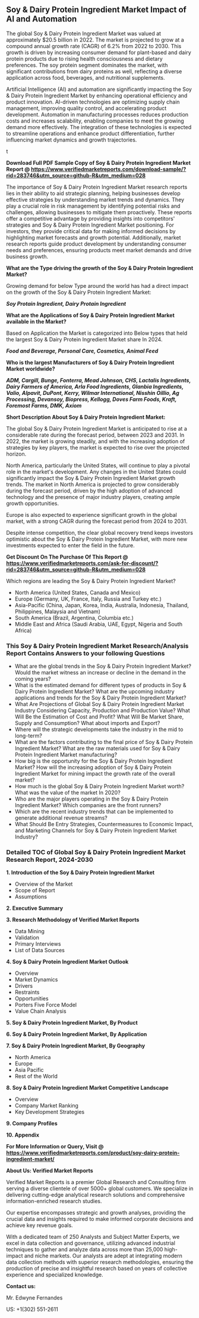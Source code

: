 <h2>Soy & Dairy Protein Ingredient Market Impact of AI and Automation</h2><p>The global Soy & Dairy Protein Ingredient Market was valued at approximately $20.5 billion in 2022. The market is projected to grow at a compound annual growth rate (CAGR) of 6.2% from 2022 to 2030. This growth is driven by increasing consumer demand for plant-based and dairy protein products due to rising health consciousness and dietary preferences. The soy protein segment dominates the market, with significant contributions from dairy proteins as well, reflecting a diverse application across food, beverages, and nutritional supplements.</p><p>Artificial Intelligence (AI) and automation are significantly impacting the Soy & Dairy Protein Ingredient Market by enhancing operational efficiency and product innovation. AI-driven technologies are optimizing supply chain management, improving quality control, and accelerating product development. Automation in manufacturing processes reduces production costs and increases scalability, enabling companies to meet the growing demand more effectively. The integration of these technologies is expected to streamline operations and enhance product differentiation, further influencing market dynamics and growth trajectories.</p>t</p><p id="" class=""><strong>Download Full PDF Sample Copy of Soy & Dairy Protein Ingredient Market Report @ <a href="https://www.verifiedmarketreports.com/download-sample/?rid=283746&utm_source=github-R&utm_medium=028" target="_blank">https://www.verifiedmarketreports.com/download-sample/?rid=283746&utm_source=github-R&utm_medium=028</a></strong></p><p>The importance of&nbsp;Soy & Dairy Protein Ingredient Market research reports lies in their ability to aid strategic planning, helping businesses develop effective strategies by understanding market trends and dynamics. They play a crucial role in risk management by identifying potential risks and challenges, allowing businesses to mitigate them proactively. These reports offer a competitive advantage by providing insights into competitors' strategies and Soy & Dairy Protein Ingredient Market positioning. For investors, they provide critical data for making informed decisions by highlighting market forecasts and growth potential. Additionally, market research reports guide product development by understanding consumer needs and preferences, ensuring products meet market demands and drive business growth.</p><p><strong>What are the&nbsp;Type driving the growth of the Soy & Dairy Protein Ingredient Market?</strong></p><p id="" class="">Growing demand for below Type around the world has had a direct impact on the growth of the Soy & Dairy Protein Ingredient Market:</p><em><strong>Soy Protain Ingredient, Dairy Protain Ingredient</strong></em></p><strong>What are the&nbsp;Applications&nbsp;of Soy & Dairy Protein Ingredient Market available in the Market?</strong></p><p id="" class="">Based on Application the Market is categorized into Below types that held the largest Soy & Dairy Protein Ingredient Market share In 2024.</p><em><strong>Food and Beverage, Personal Care, Cosmetics, Animal Feed</strong></em></p><strong>Who is the largest Manufacturers of Soy & Dairy Protein Ingredient Market worldwide?</strong></p><p><em><strong>ADM, Cargill, Bunge, Fonterra, Mead Johnson, CHS, Lactalis Ingredients, Dairy Farmers of America, Arla Food Ingredients, Glanbia Ingredients, Valio, Alpavit, DuPont, Kerry, Wilmar International, Nisshin Oillio, Ag Processing, Devansoy, Biopress, Kellogg, Doves Farm Foods, Kraft, Foremost Farms, DMK, Axiom</strong></em></p><p id="" class=""><strong>Short Description About Soy & Dairy Protein Ingredient Market:</strong></p><p>The global Soy & Dairy Protein Ingredient Market is anticipated to rise at a considerable rate during the forecast period, between 2023 and 2031. In 2022, the market is growing steadily, and with the increasing adoption of strategies by key players, the market is expected to rise over the projected horizon.</p><p>North America, particularly the United States, will continue to play a pivotal role in the market's development. Any changes in the United States could significantly impact the Soy & Dairy Protein Ingredient Market growth trends. The market in North America is projected to grow considerably during the forecast period, driven by the high adoption of advanced technology and the presence of major industry players, creating ample growth opportunities.</p><p>Europe is also expected to experience significant growth in the global market, with a strong CAGR during the forecast period from 2024 to 2031.</p><p>Despite intense competition, the clear global recovery trend keeps investors optimistic about the Soy & Dairy Protein Ingredient Market, with more new investments expected to enter the field in the future.</p><p id="" class=""><strong>Get Discount On The Purchase Of This Report @ <a href="https://www.verifiedmarketreports.com/ask-for-discount/?rid=283746&utm_source=github-R&utm_medium=028" target="_blank">https://www.verifiedmarketreports.com/ask-for-discount/?rid=283746&utm_source=github-R&utm_medium=028</a></strong></p>Which regions are leading the Soy & Dairy Protein Ingredient Market?</p><ul><li>North America (United States, Canada and Mexico)</li><li>Europe (Germany, UK, France, Italy, Russia and Turkey etc.)</li><li>Asia-Pacific (China, Japan, Korea, India, Australia, Indonesia, Thailand, Philippines, Malaysia and Vietnam)</li><li>South America (Brazil, Argentina, Columbia etc.)</li><li>Middle East and Africa (Saudi Arabia, UAE, Egypt, Nigeria and South Africa)</li></ul><h3 id="" class="">This Soy & Dairy Protein Ingredient Market Research/Analysis Report Contains Answers to your following Questions</h3><ul><li>What are the global trends in the Soy & Dairy Protein Ingredient Market? Would the market witness an increase or decline in the demand in the coming years?</li><li>What is the estimated demand for different types of products in Soy & Dairy Protein Ingredient Market? What are the upcoming industry applications and trends for the Soy & Dairy Protein Ingredient Market?</li><li>What Are Projections of Global Soy & Dairy Protein Ingredient Market Industry Considering Capacity, Production and Production Value? What Will Be the Estimation of Cost and Profit? What Will Be Market Share, Supply and Consumption? What about imports and Export?</li><li>Where will the strategic developments take the industry in the mid to long-term?</li><li>What are the factors contributing to the final price of Soy & Dairy Protein Ingredient Market? What are the raw materials used for Soy & Dairy Protein Ingredient Market manufacturing?</li><li>How big is the opportunity for the Soy & Dairy Protein Ingredient Market? How will the increasing adoption of Soy & Dairy Protein Ingredient Market for mining impact the growth rate of the overall market?</li><li>How much is the global Soy & Dairy Protein Ingredient Market worth? What was the value of the market In 2020?</li><li>Who are the major players operating in the Soy & Dairy Protein Ingredient Market? Which companies are the front runners?</li><li>Which are the recent industry trends that can be implemented to generate additional revenue streams?</li><li>What Should Be Entry Strategies, Countermeasures to Economic Impact, and Marketing Channels for Soy & Dairy Protein Ingredient Market Industry?</li></ul><h3 id="" class="">Detailed TOC of Global Soy & Dairy Protein Ingredient Market Research Report, 2024-2030</h3><p id="" class=""><strong>1. Introduction of the Soy & Dairy Protein Ingredient Market</strong></p><ul><li>Overview of the Market</li><li>Scope of Report</li><li>Assumptions</li></ul><p id="" class=""><strong>2. Executive Summary</strong></p><p id="" class=""><strong>3. Research Methodology of Verified Market Reports</strong></p><ul><li>Data Mining</li><li>Validation</li><li>Primary Interviews</li><li>List of Data Sources</li></ul><p id="" class=""><strong>4. Soy & Dairy Protein Ingredient Market Outlook</strong></p><ul><li>Overview</li><li>Market Dynamics</li><li>Drivers</li><li>Restraints</li><li>Opportunities</li><li>Porters Five Force Model</li><li>Value Chain Analysis</li></ul><p id="" class=""><strong>5. Soy & Dairy Protein Ingredient Market, By Product</strong></p><p id="" class=""><strong>6. Soy & Dairy Protein Ingredient Market, By Application</strong></p><p id="" class=""><strong>7. Soy & Dairy Protein Ingredient Market, By Geography</strong></p><ul><li>North America</li><li>Europe</li><li>Asia Pacific</li><li>Rest of the World</li></ul><p id="" class=""><strong>8. Soy & Dairy Protein Ingredient Market Competitive Landscape</strong></p><ul><li>Overview</li><li>Company Market Ranking</li><li>Key Development Strategies</li></ul><p id="" class=""><strong>9. Company Profiles</strong></p><p id="" class=""><strong>10. Appendix</strong></p><p id="" class=""><strong>For More Information or Query, Visit @ <a href="https://www.verifiedmarketreports.com/product/soy-dairy-protein-ingredient-market/" target="_blank">https://www.verifiedmarketreports.com/product/soy-dairy-protein-ingredient-market/</a></strong></p><p id="" class=""><strong>About Us: Verified Market Reports</strong></p><p id="" class="">Verified Market Reports is a premier Global Research and Consulting firm serving a diverse clientele of over 5000+ global customers. We specialize in delivering cutting-edge analytical research solutions and comprehensive information-enriched research studies.</p><p id="" class="">Our expertise encompasses strategic and growth analyses, providing the crucial data and insights required to make informed corporate decisions and achieve key revenue goals.</p><p id="" class="">With a dedicated team of 250 Analysts and Subject Matter Experts, we excel in data collection and governance, utilizing advanced industrial techniques to gather and analyze data across more than 25,000 high-impact and niche markets. Our analysts are adept at integrating modern data collection methods with superior research methodologies, ensuring the production of precise and insightful research based on years of collective experience and specialized knowledge.</p><p id="" class=""><strong>Contact us:</strong></p><p id="" class="">Mr. Edwyne Fernandes</p><p id="" class="">US: +1(302) 551-2611</p>
